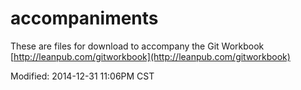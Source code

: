 accompaniments
==============

These are files for download to accompany the Git Workbook [http://leanpub.com/gitworkbook](http://leanpub.com/gitworkbook)

Modified: 2014-12-31 11:06PM CST
